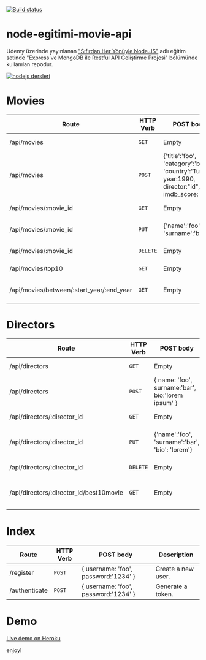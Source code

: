 [![Build status](https://api.travis-ci.org/meseven/node-egitimi-movie-api.svg)](https://travis-ci.org/meseven/node-egitimi-movie-api)

# node-egitimi-movie-api

Udemy üzerinde yayınlanan ["Sıfırdan Her Yönüyle Node.JS"](http://bit.ly/ndjsm) adlı eğitim setinde "Express ve MongoDB ile Restful API Geliştirme Projesi" bölümünde kullanılan repodur.

[![nodejs dersleri](https://mehmetseven.net/content/images/2017/12/nodejs-mehmet-seven.jpg)](http://bit.ly/ndjsm)

# Movies

| Route                                     | HTTP Verb | POST body                                                                                         | Description                   |
| ----------------------------------------- | --------- | ------------------------------------------------------------------------------------------------- | ----------------------------- |
| /api/movies                               | `GET`     | Empty                                                                                             | List all movies.              |
| /api/movies                               | `POST`    | {'title':'foo', 'category':'bar', 'country':'Turkey', year:1990, director:"id", imdb_score: 9.7 } | Create a new movie.           |
| /api/movies/:movie_id                     | `GET`     | Empty                                                                                             | Get a movie.                  |
| /api/movies/:movie_id                     | `PUT`     | {'name':'foo', 'surname':'bar'}                                                                   | Update a movie with new info. |
| /api/movies/:movie_id                     | `DELETE`  | Empty                                                                                             | Delete a movie.               |
| /api/movies/top10                         | `GET`     | Empty                                                                                             | Get the top 10 movies.        |
| /api/movies/between/:start_year/:end_year | `GET`     | Empty                                                                                             | Movies between two dates.     |

# Directors

| Route                                   | HTTP Verb | POST body                                         | Description                      |
| --------------------------------------- | --------- | ------------------------------------------------- | -------------------------------- |
| /api/directors                          | `GET`     | Empty                                             | List all directors.              |
| /api/directors                          | `POST`    | { name: 'foo', surname:'bar', bio:'lorem ipsum' } | Create a new director.           |
| /api/directors/:director_id             | `GET`     | Empty                                             | Get a director.                  |
| /api/directors/:director_id             | `PUT`     | {'name':'foo', 'surname':'bar', 'bio': 'lorem'}   | Update a director with new info. |
| /api/directors/:director_id             | `DELETE`  | Empty                                             | Delete a director.               |
| /api/directors/:director_id/best10movie | `GET`     | Empty                                             | The director's top 10 films.     |

# Index

| Route         | HTTP Verb | POST body                            | Description        |
| ------------- | --------- | ------------------------------------ | ------------------ |
| /register     | `POST`    | { username: 'foo', password:'1234' } | Create a new user. |
| /authenticate | `POST`    | { username: 'foo', password:'1234' } | Generate a token.  |

# Demo

[Live demo on Heroku](https://node-egitimi-movie-api.herokuapp.com/)

enjoy!
